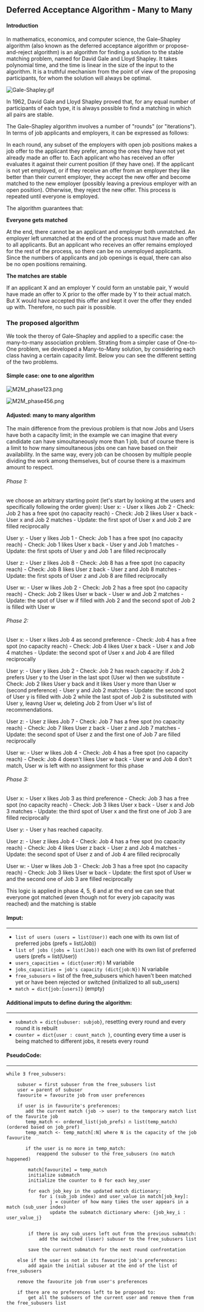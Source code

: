 ## Deferred Acceptance Algorithm - Many to Many

#### Introduction

In mathematics, economics, and computer science, the Gale–Shapley algorithm (also known as the deferred acceptance algorithm or propose-and-reject algorithm) is an algorithm for finding a solution to the stable matching problem, named for David Gale and Lloyd Shapley. It takes polynomial time, and the time is linear in the size of the input to the algorithm. It is a truthful mechanism from the point of view of the proposing participants, for whom the solution will always be optimal.

![Gale-Shapley.gif](attachment:Gale-Shapley.gif)

In 1962, David Gale and Lloyd Shapley proved that, for any equal number of participants of each type, it is always possible to find a matching in which all pairs are stable.


The Gale–Shapley algorithm involves a number of "rounds" (or "iterations"). In terms of job applicants and employers, it can be expressed as follows:

In each round, any subset of the employers with open job positions makes a job offer to the applicant they prefer, among the ones they have not yet already made an offer to.
Each applicant who has received an offer evaluates it against their current position (if they have one). If the applicant is not yet employed, or if they receive an offer from an employer they like better than their current employer, they accept the new offer and become matched to the new employer (possibly leaving a previous employer with an open position). Otherwise, they reject the new offer.
This process is repeated until everyone is employed.

The algorithm guarantees that: 

**Everyone gets matched**

At the end, there cannot be an applicant and employer both unmatched. An employer left unmatched at the end of the process must have made an offer to all applicants. But an applicant who receives an offer remains employed for the rest of the process, so there can be no unemployed applicants. Since the numbers of applicants and job openings is equal, there can also be no open positions remaining.

**The matches are stable**

If an applicant X and an employer Y could form an unstable pair, Y would have made an offer to X prior to the offer made by Y to their actual match. But X would have accepted this offer and kept it over the offer they ended up with. Therefore, no such pair is possible.


### The proposed algorithm 
We took the theroy of Gale–Shapley and applied to a specific case: the many-to-many association problem. Strating from a simpler case of One-to-One problem, we developed a Many-to-Many solution, by considering each class having a certain capacity limit. Below you can see the different setting of the two problems.

#### Simple case: one to one algorithm
![M2M_phase123.png](attachment:M2M_phase123.png)

![M2M_phase456.png](attachment:M2M_phase456.png)

#### Adjusted: many to many algorithm
The main difference from the previous problem is that now Jobs and Users have both a capacity limit; in the example we can imagine that every candidate can have simoultaneously more than 1 job, but of course there is a limit to how many simoultaneous jobs one can have based on their availability. In the same way, every job can be choosen by multiple people dividing the work among themselves, but of course there is a maximum amount to respect. 


###### Phase 1:

we choose an arbitrary starting point (let's start by looking at the users and specifically following the order given): 
User x: 
    - User x likes Job 2 
    - Check: Job 2 has a free spot (no capacity reach)
    - Check: Job 2 likes User x back
    - User x and Job 2 matches
    - Update: the first spot of User x and Job 2 are filled reciprocally

User y: 
    - User y likes Job 1 
    - Check: Job 1 has a free spot (no capacity reach)
    - Check: Job 1 likes User x back
    - User y and Job 1 matches
    - Update: the first spots of User y and Job 1 are filled reciprocally

User z: 
    - User z likes Job 8 
    - Check: Job 8 has a free spot (no capacity reach)
    - Check: Job 8 likes User z back
    - User z and Job 8 matches
    - Update: the first spots of User z and Job 8 are filled reciprocally

User w: 
    - User w likes Job 2 
    - Check: Job 2 has a free spot (no capacity reach)
    - Check: Job 2 likes User w back
    - User w and Job 2 matches
    - Update: the spot of User w if filled with Job 2 and the second spot of Job 2 is filled with User w


###### Phase 2:
User x: 
    - User x likes Job 4 as second preference
    - Check: Job 4 has a free spot (no capacity reach)
    - Check: Job 4 likes User x back
    - User x and Job 4 matches
    - Update: the second spot of User x and Job 4 are filled reciprocally

User y: 
    - User y likes Job 2
    - Check: Job 2 has reach capacity: if Job 2 prefers User y to the User in the last spot (User w) then we substitute
    - Check: Job 2 likes User y back and it likes User y more than User w (second preference)
    - User y and Job 2 matches
    - Update: the second spot of User y is filled with Job 2 while the last spot of Job 2 is substituted with User y, leavng User w, deleting Job 2 from User w's list of recommendations.

User z: 
    - User z likes Job 7 
    - Check: Job 7 has a free spot (no capacity reach)
    - Check: Job 7 likes User z back
    - User z and Job 7 matches
    - Update: the second spot of User z and the first one of Job 7 are filled reciprocally

User w: 
    - User w likes Job 4
    - Check: Job 4 has a free spot (no capacity reach)
    - Check: Job 4 doesn't likes User w back
    - User w and Job 4 don't match, User w is left with no assignment for this phase

###### Phase 3:
User x: 
    - User x likes Job 3 as third preference
    - Check: Job 3 has a free spot (no capacity reach)
    - Check: Job 3 likes User x back
    - User x and Job 3 matches
    - Update: the third spot of User x and the first one of Job 3 are filled reciprocally

User y: 
    - User y has reached capacity. 

User z: 
    - User z likes Job 4 
    - Check: Job 4 has a free spot (no capacity reach)
    - Check: Job 4 likes User z back
    - User z and Job 4 matches
    - Update: the second spot of User z and of Job 4 are filled reciprocally

User w: 
    - User w likes Job 3
    - Check: Job 3 has a free spot (no capacity reach)
    - Check: Job 3 likes User w back
    - Update: the first spot of User w and the second one of Job 3 are filled reciprocally



This logic is applied in phase 4, 5, 6 and at the end we can see that everyone got matched (even though not for every job capacity was reached) and the matching is stable 



#### Imput:
----------------
- `list of users (users = list(User))` each one with its own list of preferred jobs (prefs = list(Job))
- `list of jobs (jobs = list(Job))` each one with its own list of preferred users (prefs = list(User))
- `users_capacities = (dict{user:M})` M variabile 
- `jobs_capacities = job's capacity (dict{job:N})` N variabile 
- `free_subusers` = list of the free_subusers which haven't been matched yet or have been rejected or switched
    (initialized to all sub_users)
- `match = dict{job:[users]}` (empty)

#### Additional imputs to define during the algorithm: 
----------------
- `submatch = dict{subuser: subjob}`, resetting every round and every round it is rebuilt
- `counter = dict{user : count_match }`, counting every time a user is being matched to different jobs, it resets every round

#### PseudoCode: 
-----------------

    while ∃ free_subusers:

        subuser = first subuser from the free_subusers list 
        user = parent of subuser
        favourite = favourite job from user preferences
        
        if user is in favourite's preferences:
           add the current match (job -> user) to the temporary match list of the favurite job 
           temp_match <- ordered_list(job_prefs) ∩ list(temp_match) (ordered based on job_pref) 
           temp_match <- temp_match[:N] where N is the capacity of the job favourite
           
           if the user is no more in temp_match: 
               reappend the subuser to the free_subusers (no match happened)
            
            match[favourite] = temp_match
            initialize submatch
            initialize the counter to 0 for each key_user
            
            for each job_key in the updated match dictionary: 
                for i (sub_job index) and user_value in match[job_key]:
                    j = counter of how many times the user appears in a match (sub_user index)
                    update the submatch dictionary where: {job_key_i : user_value_j}
                    
            
            if there is any sub_users left out from the previous submatch: 
                add the switched (loser) subuser to the free_subusers list
            
            save the current submatch for the next round confrontation 
           
        else if the user is not in its favourite job's preferences:
            add again the initial subuser at the end of the list of free_subusers

        remove the favourite job from user's preferences
        
        if there are no preferences left to be proposed to:
            get all the subusers of the current user and remove them from the free_subusers list 
